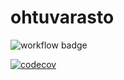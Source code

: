 # ohtuvarasto
![workflow badge](https://github.com/lsommarberg/ohtuvarasto/workflows/CI/badge.svg)

[![codecov](https://codecov.io/gh/lsommarberg/ohtuvarasto/graph/badge.svg?token=X1DZ5YJNSP)](https://codecov.io/gh/lsommarberg/ohtuvarasto)
